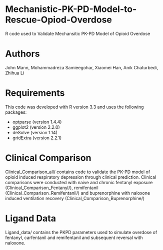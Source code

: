 # Mechanistic-PK-PD-Model-to-Rescue-Opiod-Overdose

R code used to Validate Mechansitic PK-PD Model of Opioid Overdose

# Authors

John Mann, Mohammadreza Samieegohar, Xiaomei Han, Anik Chaturbedi, Zhihua Li

# Requirements

This code was developed with R version 3.3 and uses the following packages:

* optparse (version 1.4.4)
* ggplot2 (version 2.2.0)
* deSolve (version 1.14)
* gridExtra (version 2.2.1)

# Clinical Comparison

Clinical_Comparison_all/ contains code to validate the PK-PD model of opioid induced respiratory depression through clinical prediction. Clinical comparisons were conducted with naive and chronic fentanyl exposure (Clinical_Comparison_Fentanyl/), remifentanil (Clinical_Comparison_Remifentanil/) and buprenorphine with naloxone induced ventilation recovery (Clinical_Comparison_Buprenorphine/)

# Ligand Data

Ligand_data/ contains the PKPD parameters used to simulate overdose of fentanyl, carfentanil and remifentanil and subsequent reversal with naloxone. 
